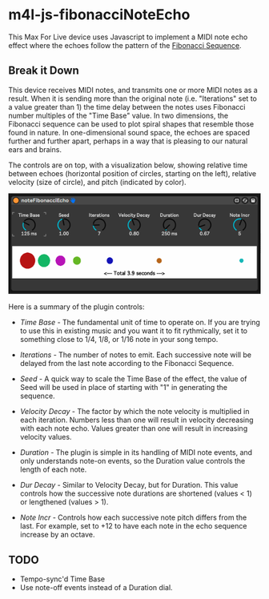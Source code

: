 # m4l-js-fibonacciNoteEcho

This Max For Live device uses Javascript to implement a MIDI note echo effect where the echoes follow the pattern of the [Fibonacci Sequence](https://en.wikipedia.org/wiki/Fibonacci_number).

## Break it Down

This device receives MIDI notes, and transmits one or more MIDI notes as a result. When it is sending more than the original note (i.e. "Iterations" set to a value greater than 1) the time delay between the notes uses Fibonacci number multiples of the "Time Base" value. In two dimensions, the Fibonacci sequence can be used to plot spiral shapes that resemble those found in nature. In one-dimensional sound space, the echoes are spaced further and further apart, perhaps in a way that is pleasing to our natural ears and brains.

The controls are on top, with a visualization below, showing relative time between echoes (horizontal position of circles, starting on the left), relative velocity (size of circle), and pitch (indicated by color).

![Screenshot Example](images/screenshot.png)

Here is a summary of the plugin controls:

* *Time Base* - The fundamental unit of time to operate on. If you are trying to use this in existing music and you want it to fit rythmically, set it to something close to 1/4, 1/8, or 1/16 note in your song tempo.

* *Iterations* - The number of notes to emit. Each successive note will be delayed from the last note according to the Fibonacci Sequence.

* *Seed* - A quick way to scale the Time Base of the effect, the value of Seed will be used in place of starting with "1" in generating the sequence.

* *Velocity Decay* - The factor by which the note velocity is multiplied in each iteration. Numbers less than one will result in velocity decreasing with each note echo. Values greater than one will result in increasing velocity values.

* *Duration* - The plugin is simple in its handling of MIDI note events, and only understands note-on events, so the Duration value controls the length of each note.

* *Dur Decay* - Similar to Velocity Decay, but for Duration. This value controls how the successive note durations are shortened (values < 1) or lengthened (values > 1).

* *Note Incr* - Controls how each successive note pitch differs from the last. For example, set to +12 to have each note in the echo sequence increase by an octave.

## TODO

* Tempo-sync'd Time Base
* Use note-off events instead of a Duration dial.
